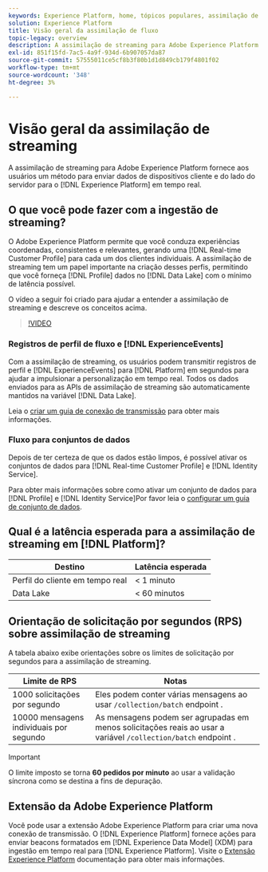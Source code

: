 ```yaml
---
keywords: Experience Platform, home, tópicos populares, assimilação de dados, dados assimilados, streaming, visão geral, assimilação de streaming, latência, latência de streaming;
solution: Experience Platform
title: Visão geral da assimilação de fluxo
topic-legacy: overview
description: A assimilação de streaming para Adobe Experience Platform fornece aos usuários um método para enviar dados de dispositivos cliente e do lado do servidor para o Experience Platform em tempo real.
exl-id: 851f15fd-7ac5-4a9f-934d-6b907057da87
source-git-commit: 57555011ce5cf8b3f80b1d1d849cb179f4801f02
workflow-type: tm+mt
source-wordcount: '348'
ht-degree: 3%

---
```


# Visão geral da assimilação de streaming

A assimilação de streaming para Adobe Experience Platform fornece aos usuários um método para enviar dados de dispositivos cliente e do lado do servidor para o [!DNL Experience Platform] em tempo real.

## O que você pode fazer com a ingestão de streaming?

O Adobe Experience Platform permite que você conduza experiências coordenadas, consistentes e relevantes, gerando uma [!DNL Real-time Customer Profile] para cada um dos clientes individuais. A assimilação de streaming tem um papel importante na criação desses perfis, permitindo que você forneça [!DNL Profile] dados no [!DNL Data Lake] com o mínimo de latência possível.

O vídeo a seguir foi criado para ajudar a entender a assimilação de streaming e descreve os conceitos acima.

>[!VIDEO](https://video.tv.adobe.com/v/28425?quality=12&learn=on)

### Registros de perfil de fluxo e [!DNL ExperienceEvents]

Com a assimilação de streaming, os usuários podem transmitir registros de perfil e [!DNL ExperienceEvents] para [!DNL Platform] em segundos para ajudar a impulsionar a personalização em tempo real. Todos os dados enviados para as APIs de assimilação de streaming são automaticamente mantidos na variável [!DNL Data Lake].

Leia o [criar um guia de conexão de transmissão](../tutorials/create-streaming-connection.md) para obter mais informações.

### Fluxo para conjuntos de dados

Depois de ter certeza de que os dados estão limpos, é possível ativar os conjuntos de dados para [!DNL Real-time Customer Profile] e [!DNL Identity Service].

Para obter mais informações sobre como ativar um conjunto de dados para [!DNL Profile] e [!DNL Identity Service]Por favor leia o [configurar um guia de conjunto de dados](../../profile/tutorials/dataset-configuration.md).

## Qual é a latência esperada para a assimilação de streaming em [!DNL Platform]?

| Destino | Latência esperada |
| --------- | ---------------- |
| Perfil do cliente em tempo real | &lt; 1 minuto |
| Data Lake | &lt; 60 minutos |

## Orientação de solicitação por segundos (RPS) sobre assimilação de streaming

A tabela abaixo exibe orientações sobre os limites de solicitação por segundos para a assimilação de streaming.

| Limite de RPS | Notas |
| --- | --- |
| 1000 solicitações por segundo | Eles podem conter várias mensagens ao usar `/collection/batch` endpoint . |
| 10000 mensagens individuais por segundo | As mensagens podem ser agrupadas em menos solicitações reais ao usar a variável `/collection/batch` endpoint . |

>[!IMPORTANT]
>
>O limite imposto se torna **60 pedidos por minuto** ao usar a validação síncrona como se destina a fins de depuração.

## Extensão da Adobe Experience Platform

Você pode usar a extensão Adobe Experience Platform para criar uma nova conexão de transmissão. O [!DNL Experience Platform] fornece ações para enviar beacons formatados em [!DNL Experience Data Model] (XDM) para ingestão em tempo real para [!DNL Experience Platform]. Visite o [Extensão Experience Platform](../../tags/extensions/web/sdk/overview.md) documentação para obter mais informações.
